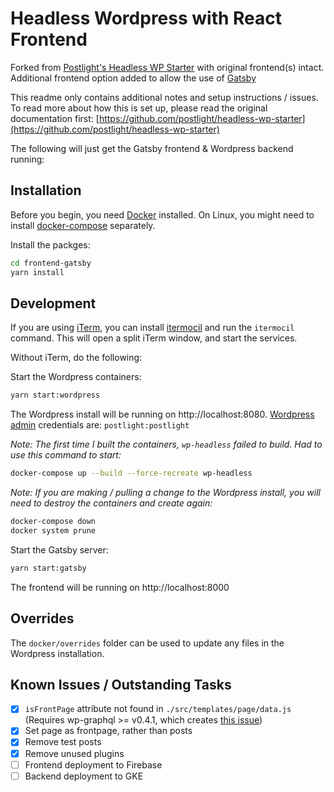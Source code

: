 # Headless Wordpress with React Frontend

Forked from [Postlight's Headless WP Starter](https://github.com/postlight/headless-wp-starter) with original frontend(s) intact. Additional frontend option added to allow the use of [Gatsby](https://gatsbyjs.org)

This readme only contains additional notes and setup instructions / issues. To read more about how this is set up, please read the original documentation first: [https://github.com/postlight/headless-wp-starter](https://github.com/postlight/headless-wp-starter)

The following will just get the Gatsby frontend & Wordpress backend running:

## Installation

Before you begin, you need [Docker](https://www.docker.com) installed. On Linux, you might need to install [docker-compose](https://docs.docker.com/compose/install/#install-compose) separately.

Install the packges:

```bash
cd frontend-gatsby
yarn install
```

## Development

If you are using [iTerm](https://iterm2.com/), you can install [itermocil](https://github.com/TomAnthony/itermocil) and run the `itermocil` command. This will open a split iTerm window, and start the services.

Without iTerm, do the following:

Start the Wordpress containers:

```bash
yarn start:wordpress
```

The Wordpress install will be running on http://localhost:8080.
[Wordpress admin](http://localhost:8080) credentials are: `postlight:postlight`

*Note: The first time I built the containers, `wp-headless` failed to build. Had to use this command to start:*

```bash
docker-compose up --build --force-recreate wp-headless
```

*Note: If you are making / pulling a change to the Wordpress install, you will need to destroy the containers and create again:*

```bash
docker-compose down
docker system prune
```

Start the Gatsby server:

```bash
yarn start:gatsby
```

The frontend will be running on http://localhost:8000

## Overrides

The `docker/overrides` folder can be used to update any files in the Wordpress installation.

## Known Issues / Outstanding Tasks

- [x] `isFrontPage` attribute not found in `./src/templates/page/data.js` (Requires wp-graphql >= v0.4.1, which creates [this issue](https://github.com/postlight/headless-wp-starter/issues/243))
- [x] Set page as frontpage, rather than posts
- [x] Remove test posts
- [x] Remove unused plugins
- [ ] Frontend deployment to Firebase
- [ ] Backend deployment to GKE